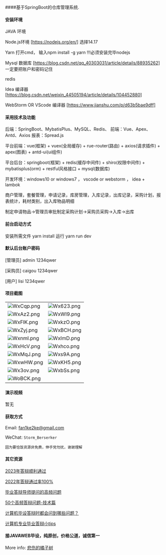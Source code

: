 ####基于SpringBoot的仓库管理系统.

#### 安装环境

JAVA 环境 

Node.js环境 [https://nodejs.org/en/] 选择14.17

Yarn 打开cmd， 输入npm install -g yarn !!!必须安装完毕nodejs

Mysql 数据库 [https://blog.csdn.net/qq_40303031/article/details/88935262] 一定要把账户和密码记住

redis

Idea 编译器 [https://blog.csdn.net/weixin_44505194/article/details/104452880]

WebStorm OR VScode 编译器 [https://www.jianshu.com/p/d63b5bae9dff]

#### 采用技术及功能

后端：SpringBoot、MybatisPlus、MySQL、Redis、
前端：Vue、Apex、Antd、Axios
报表：Spread.js

平台前端：vue(框架) + vuex(全局缓存) + rue-router(路由) + axios(请求插件) + apex(图表)  + antd-ui(ui组件)

平台后台：springboot(框架) + redis(缓存中间件) + shiro(权限中间件) + mybatisplus(orm) + restful风格接口 + mysql(数据库)

开发环境：windows10 or windows7 ， vscode or webstorm ， idea + lambok

商户管理，套餐管理，申请记录，库房管理，入库记录，出库记录，采购计划，报表统计，耗材类别，出入库物品明细

制定申请物品->管理员审批制定采购计划->采购员采购->入库->出库


#### 前台启动方式
安装所需文件 yarn install 
运行 yarn run dev

#### 默认后台账户密码
[管理员]
admin
1234qwer

[采购员]
caigou
1234qwer

[用户]
lisi
1234qwer
#### 项目截图

|  |  |
|---------------------|---------------------|
|![WxCqp.png](https://i0.imgs.ovh/2023/12/20/WxCqp.png) | ![Wx623.png](https://i0.imgs.ovh/2023/12/20/Wx623.png) |
|![WxAz2.png](https://i0.imgs.ovh/2023/12/20/WxAz2.png) | ![WxWI9.png](https://i0.imgs.ovh/2023/12/20/WxWI9.png) |
|![WxFIK.png](https://i0.imgs.ovh/2023/12/20/WxFIK.png) | ![WxkzO.png](https://i0.imgs.ovh/2023/12/20/WxkzO.png) |
|![WxZyj.png](https://i0.imgs.ovh/2023/12/20/WxZyj.png) | ![WxBCH.png](https://i0.imgs.ovh/2023/12/20/WxBCH.png) |
|![WxnmI.png](https://i0.imgs.ovh/2023/12/20/WxnmI.png) | ![WxImD.png](https://i0.imgs.ovh/2023/12/20/WxImD.png) |
|![WxHcV.png](https://i0.imgs.ovh/2023/12/20/WxHcV.png) | ![Wxhco.png](https://i0.imgs.ovh/2023/12/20/Wxhco.png) |
|![WxMqJ.png](https://i0.imgs.ovh/2023/12/20/WxMqJ.png) | ![Wxs9A.png](https://i0.imgs.ovh/2023/12/20/Wxs9A.png) |
|![WxwHW.png](https://i0.imgs.ovh/2023/12/20/WxwHW.png) | ![WxKH5.png](https://i0.imgs.ovh/2023/12/20/WxKH5.png) |
|![Wx3ov.png](https://i0.imgs.ovh/2023/12/20/Wx3ov.png) | ![WxbSs.png](https://i0.imgs.ovh/2023/12/20/WxbSs.png) |
|![WoBCK.png](https://i0.imgs.ovh/2023/12/20/WoBCK.png) | 


#### 演示视频

暂无

#### 获取方式

Email: fan1ke2ke@gmail.com

WeChat: `Storm_Berserker`

`因为要恰饭资源非免费，伸手党勿扰，谢谢理解`

#### 其它资源

[2023年答辩顺利通过](https://berserker287.github.io/2023/06/14/2023%E5%B9%B4%E7%AD%94%E8%BE%A9%E9%A1%BA%E5%88%A9%E9%80%9A%E8%BF%87/)

[2022年答辩通过率100%](https://berserker287.github.io/2022/05/25/%E9%A1%B9%E7%9B%AE%E4%BA%A4%E6%98%93%E8%AE%B0%E5%BD%95/)

[毕业答辩导师提问的高频问题](https://berserker287.github.io/2023/06/13/%E6%AF%95%E4%B8%9A%E7%AD%94%E8%BE%A9%E5%AF%BC%E5%B8%88%E6%8F%90%E9%97%AE%E7%9A%84%E9%AB%98%E9%A2%91%E9%97%AE%E9%A2%98/)

[50个高频答辩问题-技术篇](https://berserker287.github.io/2023/06/13/50%E4%B8%AA%E9%AB%98%E9%A2%91%E7%AD%94%E8%BE%A9%E9%97%AE%E9%A2%98-%E6%8A%80%E6%9C%AF%E7%AF%87/)

[计算机毕设答辩时都会问到哪些问题？](https://www.zhihu.com/question/31020988)

[计算机专业毕业答辩小tips](https://zhuanlan.zhihu.com/p/145911029)

#### 接JAVAWEB毕设，纯原创，价格公道，诚信第一

More info: [悲伤的橘子树](https://berserker287.github.io/)
